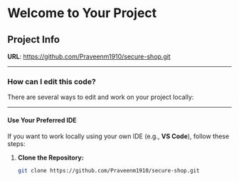 # Welcome to Your Project

## Project Info

**URL**: https://github.com/Praveenm1910/secure-shop.git

---

### How can I edit this code?

There are several ways to edit and work on your project locally:

---

#### **Use Your Preferred IDE**

If you want to work locally using your own IDE (e.g., **VS Code**), follow these steps:

1. **Clone the Repository:**
   ```bash
   git clone https://github.com/Praveenm1910/secure-shop.git
